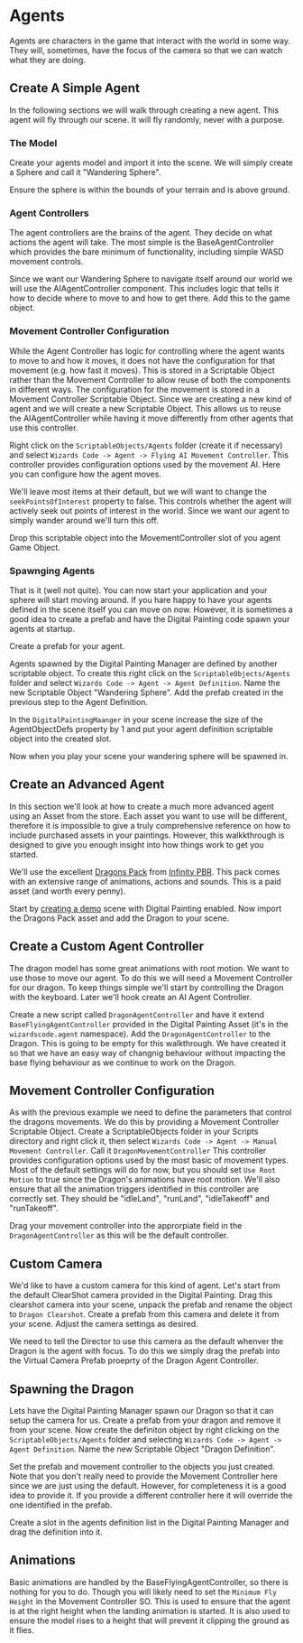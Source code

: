 ﻿# Agents

Agents are characters in the game that interact with the world in some way. They will, sometimes, have the focus of the camera so that we can watch what they are doing.

## Create A Simple Agent

In the following sections we will walk through creating a new agent. This agent will fly through our scene. It will fly randomly, never with a purpose.

### The Model

Create your agents model and import it into the scene. We will simply create a Sphere and call it "Wandering Sphere".

Ensure the sphere is within the bounds of your terrain and is above ground.

### Agent Controllers

The agent controllers are the brains of the agent. They decide on what actions the agent will take. The most simple is the BaseAgentController which provides the bare minimum of functionality, including simple WASD movement controls.

Since we want our Wandering Sphere to navigate itself around our world we will use the AIAgentController component. This includes logic that tells it how to decide where to move to and how to get there. Add this to the game object.

### Movement Controller Configuration

While the Agent Controller has logic for controlling where the agent wants to move to and how it moves, it does not have the configuration for that movement (e.g. how fast it moves). This is stored in a Scriptable Object rather than the Movement Controller to allow reuse of both the components in different ways. The configuration for the movement is stored in a Movement Controller Scriptable Object. Since we are creating a new kind of agent and  we will create a new Scriptable Object. This allows us to reuse the AIAgentController while having it move differently from other agents that use this controller.

Right click on the `ScriptableObjects/Agents` folder (create it if necessary) and select `Wizards Code -> Agent -> Flying AI Movement Controller`. This controller provides configuration options used by the movement AI. Here you can configure how the agent moves.

We'll leave most items at their default, but we will want to change the `seekPointsOfInterest` property to false. This controls whether the agent will actively seek out points of interest in the world. Since we want our agent to simply wander around we'll turn this off.

Drop this scriptable object into the MovementController slot of you agent Game Object.

### Spawnging Agents

That is it (well not quite). You can now start your application and your sphere will start moving around. If you hare happy to have your agents defined in the scene itself you can move on now. However, it is sometimes a good idea to create a prefab and have the Digital Painting code spawn your agents at startup.

Create a prefab for your agent.

Agents spawned by the Digital Painting Manager are defined by another scriptable object. To create this right click on the `ScriptableObjects/Agents` folder and select `Wizards Code -> Agent -> Agent Definition`. Name the new Scriptable Object "Wandering Sphere". Add the prefab created in the previous step to the Agent Definition.

In the `DigitalPaintingMaanger` in your scene increase the size of the AgentObjectDefs property by 1 and put your agent definition scriptable object into the created slot.

Now when you play your scene your wandering sphere will be spawned in.

## Create an Advanced Agent

In this section we'll look at how to create a much more advanced agent using an Asset from the store. Each asset you want to use will be different, therefore it is impossible to give a truly comprehensive reference on how to include purchased assets in your paintings. However, this walkkthrough is designed to give you enough insight into how things work to get you started.

We'll use the excellent [Dragons Pack](https://assetstore.unity.com/packages/3d/characters/creatures/dragons-pack-pbr-45330) from [Infinity PBR](http://www.infinitypbr.com/). This pack comes with an extensive range of animations, actions and sounds. This is a paid asset (and worth every penny).

Start by [creating a demo](./CreatingAScene.md) scene with Digital Painting enabled. Now import the Dragons Pack asset and add the Dragon to your scene.

## Create a Custom Agent Controller

The dragon model has some great animations with root motion. We want to use those to move our agent. To do this we will need a Movement Controller for our dragon. To keep things simple we'll start by controlling the Dragon with the keyboard. Later we'll hook create an AI Agent Controller.

Create a new script called `DragonAgentController` and have it extend `BaseFlyingAgentController` provided in the Digital Painting Asset (it's in the `wizardscode.agent` namespace).  Add the `DragonAgentController` to the Dragon. This is going to be empty for this walkthrough. We have created it so that we have an easy way of changnig behaviour without impacting the base flying behaviour as we continue to work on the Dragon.

## Movement Controller Configuration

As with the previous example we need to define the parameters that control the dragons movements. We do this by providing a Movement Controller Scriptable Object. Create a ScriptableObjects folder in your Scripts directory and right click it, then select `Wizards Code -> Agent -> Manual Movement Controller`. Call it `DragonMovementController` This controller provides configuration options used by the most basic of movement types. Most of the default settings will do for now, but you should set `Use Root Motion` to true since the Dragon's animations have root motion. We'll also ensure that all the animation triggers identified in this controller are correctly set. They should be "idleLand", "runLand", "idleTakeoff" and "runTakeoff".

Drag your movement controller into the approrpiate field in the `DragonAgentController` as this will be the default controller.

## Custom Camera

We'd like to have a custom camera for this kind of agent. Let's start from the default ClearShot camera provided in the Digital Painting. Drag this clearshot camera into your scene, unpack the prefab and rename the object to `Dragon Clearshot`. Create a prefab from this camera and delete it from your scene. Adjust the camera settings as desired.

We need to tell the Director to use this camera as the default whenver the Dragon is the agent with focus. To do this we simply drag the prefab into the Virtual Camera Prefab proeprty of the Dragon Agent Controller.

## Spawning the Dragon

Lets have the Digital Painting Manager spawn our Dragon so that it can setup the camera for us. Create a prefab from your dragon and remove it from your scene. Now create the definiton object by right clicking on the `ScriptableObjects/Agents` folder and selecting `Wizards Code -> Agent -> Agent Definition`. Name the new Scriptable Object "Dragon Definition". 

Set the prefab and movement controller to the objects you just created. Note that you don't really need to provide the Movement Controller here since we are just using the default. However, for completeness it is a good idea to provide it. If you provide a different controller here it will override the one identified in the prefab.

Create a slot in the agents definition list in the Digital Painting Manager and drag the definition into it.

## Animations

Basic animations are handled by the BaseFlyingAgentController, so there  is nothing for you to do. Though you will likely need to set the `Minimum Fly Height` in the Movement Controller SO. This is used to ensure that the agent is at the right height when the landing animation is started. It is also used to ensure the model rises to a height that will prevent it clipping the ground as it flies.
